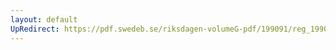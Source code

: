 ```yaml
---
layout: default
UpRedirect: https://pdf.swedeb.se/riksdagen-volumeG-pdf/199091/reg_199091/reg_199091_0372.pdf
---
```

